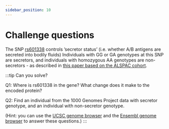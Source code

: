 ```yaml
---
sidebar_position: 10
---
```


# Challenge questions

The SNP [rs601338](https://www.ncbi.nlm.nih.gov/snp/rs601338) controls ’secretor status’ (i.e. whether A/B
antigens are secreted into bodily fluids) Individuals with GG or GA genotypes at this SNP are secretors, and
individuals with homozygous AA genotypes are non-secretors - as described in [this paper based on the ALSPAC
cohort](10.12688/wellcomeopenres.14636.2).

:::tip Can you solve?

Q1: Where is rs601338 in the gene?  What change does it make to the encoded protein?

Q2: Find an individual from the 1000 Genomes Project data with secretor genotype, and an individual with
non-secretor genotype.

(Hint: you can use the [UCSC genome browser](https://genome.ucsc.edu) and the [Ensembl genome
browser](http://www.ensembl.org/index.html) to answer these questions.)
:::


